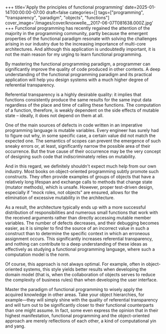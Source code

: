+++
title='Apply the principles of functional programming'
date=2025-01-14T00:00:00-07:00
draft=false
categories=[]
tags=["programming", "transparency", "paradigm", "objects", "functions"]
cover_image='/images/cover/knoxwelle__2017-06-07T081638.000Z.jpg'
+++
Functional programming has recently regained the attention of the majority in the programming community, partly because the emergent properties of the functional paradigm resonate with solving the challenges arising in our industry due to the increasing importance of multi-core architectures. And although this application is undoubtedly important, it is not the main reason for my urging to learn functional programming.

By mastering the functional programming paradigm, a programmer can significantly improve the quality of code produced in other contexts. A deep understanding of the functional programming paradigm and its practical application will help you design systems with a much higher degree of referential transparency.

Referential transparency is a highly desirable quality: it implies that functions consistently produce the same results for the same input data regardless of the place and time of calling these functions. The computation of a function, therefore, is weakly dependent on the side effects of mutable state – ideally, it does not depend on them at all.

One of the main sources of defects in code written in an imperative programming language is mutable variables. Every engineer has surely had to figure out why, in some specific case, a certain value did not match the expected one. The semantics of scopes can prevent the emergence of such sneaky errors or, at least, significantly narrow the possible area of their occurrence. But the true cause of their occurrence may be the very concept of designing such code that indiscriminately relies on mutability.

And in this regard, we definitely shouldn't expect much help from our own industry. Most books on object-oriented programming subtly promote such constructs. They often provide examples of groups of objects that have a relatively long lifespan and exchange calls to methods that change state (mutator methods), which is unsafe. However, proper test-driven design, especially if "mock roles, not objects" are ensured, allows for the elimination of excessive mutability in the architecture.

As a result, the architecture typically ends up with a more successful distribution of responsibilities and numerous small functions that work with the received arguments rather than directly accessing mutable member variables. The number of defects decreases, and their debugging becomes easier, as it is simpler to find the source of an incorrect value in such a construct than to determine the specific context in which an erroneous assignment occurs. This significantly increases referential transparency, and nothing can contribute to a deep understanding of these ideas as effectively as studying a functional programming language, where such a computation model is the norm.

Of course, this approach is not always optimal. For example, often in object-oriented systems, this style yields better results when developing the domain model (that is, when the collaboration of objects serves to reduce the complexity of business rules) than when developing the user interface.

Master the paradigm of functional programming to wisely apply the acquired knowledge in other areas. Take your object hierarchies, for example—they will simply shine with the quality of referential transparency and will turn out to be significantly closer to their functional counterparts than one might assume. In fact, some even express the opinion that in their highest manifestation, functional programming and the object-oriented approach are merely reflections of each other, a kind of computational yin and yang.